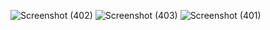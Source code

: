 ![Screenshot (402)](https://github.com/user-attachments/assets/22304927-e69a-4aff-aa80-c9d9c184cdc2)
![Screenshot (403)](https://github.com/user-attachments/assets/93f2943c-3a4f-41e3-82da-9e7349f8e361)
![Screenshot (401)](https://github.com/user-attachments/assets/501461d9-9aaf-4d16-bc63-1e3892930980)
